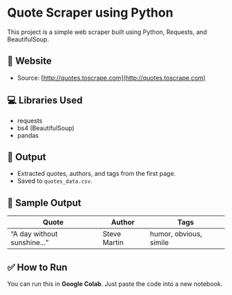 # Quote Scraper using Python

This project is a simple web scraper built using Python, Requests, and BeautifulSoup.

## 📌 Website
- Source: [http://quotes.toscrape.com](http://quotes.toscrape.com)

## 💻 Libraries Used
- requests
- bs4 (BeautifulSoup)
- pandas

## 📂 Output
- Extracted quotes, authors, and tags from the first page.
- Saved to `quotes_data.csv`.

## 📸 Sample Output

| Quote | Author | Tags |
|-------|--------|------|
| “A day without sunshine...” | Steve Martin | humor, obvious, simile |

## ✅ How to Run
You can run this in **Google Colab**. Just paste the code into a new notebook.
